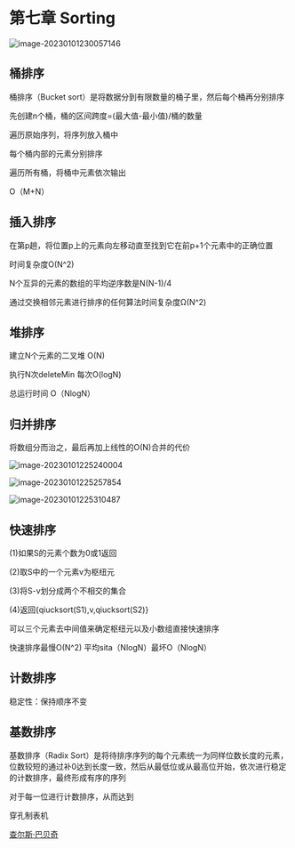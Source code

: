 # 第七章 Sorting

![image-20230101230057146](https://zjushine-picgo.oss-cn-hangzhou.aliyuncs.com/img/image-20230101230057146.png)





## 桶排序

桶排序（Bucket sort）是将数据分到有限数量的桶子里，然后每个桶再分别排序

先创建n个桶，桶的区间跨度=(最大值-最小值)/桶的数量

遍历原始序列，将序列放入桶中

每个桶内部的元素分别排序

遍历所有桶，将桶中元素依次输出

O（M+N）

## 插入排序

在第p趟，将位置p上的元素向左移动直至找到它在前p+1个元素中的正确位置

时间复杂度O(N^2)

N个互异的元素的数组的平均逆序数是N(N-1)/4

通过交换相邻元素进行排序的任何算法时间复杂度Ω(N^2)

## 堆排序

建立N个元素的二叉堆 O(N)

执行N次deleteMin 每次O(logN)

总运行时间 O（NlogN）

## 归并排序

将数组分而治之，最后再加上线性的O(N)合并的代价

![image-20230101225240004](https://zjushine-picgo.oss-cn-hangzhou.aliyuncs.com/img/image-20230101225240004.png)

![image-20230101225257854](https://zjushine-picgo.oss-cn-hangzhou.aliyuncs.com/img/image-20230101225257854.png)

![image-20230101225310487](https://zjushine-picgo.oss-cn-hangzhou.aliyuncs.com/img/image-20230101225310487.png)

## 快速排序

(1)如果S的元素个数为0或1返回

(2)取S中的一个元素v为枢纽元

(3)将S-v划分成两个不相交的集合

(4)返回{qiucksort(S1),v,qiucksort(S2)}

可以三个元素去中间值来确定枢纽元以及小数组直接快速排序

快速排序最慢O(N^2) 平均sita（NlogN）最坏O（NlogN）





## 计数排序

稳定性：保持顺序不变

## 基数排序

基数排序（Radix Sort）是将待排序序列的每个元素统一为同样位数长度的元素，位数较短的通过补0达到长度一致，然后从最低位或从最高位开始，依次进行稳定的计数排序，最终形成有序的序列



对于每一位进行计数排序，从而达到

穿孔制表机

[查尔斯·巴贝奇](https://zhuanlan.zhihu.com/p/107462919)




